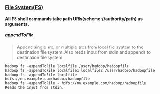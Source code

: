 
### [File System(FS)](https://hadoop.apache.org/docs/current/hadoop-project-dist/hadoop-common/FileSystemShell.html#put)
#### All FS shell commands take path URIs(scheme://authority/path) as arguments.


##### appendToFile
>Append single src, or multiple srcs from local file system to the destination file system. Also reads input from stdin and appends to destination file system.
```
hadoop fs -appendToFile localfile /user/hadoop/hadoopfile
hadoop fs -appendToFile localfile1 localfile2 /user/hadoop/hadoopfile
hadoop fs -appendToFile localfile hdfs://nn.example.com/hadoop/hadoopfile
hadoop fs -appendToFile - hdfs://nn.example.com/hadoop/hadoopfile Reads the input from stdin.
```
